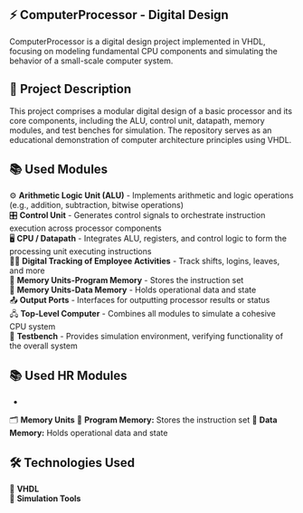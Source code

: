## ⚡ ComputerProcessor - Digital Design

ComputerProcessor is a digital design project implemented in VHDL, focusing on modeling fundamental CPU components and simulating the behavior of a small-scale computer system.


## 📌 Project Description

This project comprises a modular digital design of a basic processor and its core components, including the ALU, control unit, datapath, memory modules, and test benches for simulation. The repository serves as an educational demonstration of computer architecture principles using VHDL.


## 📚 Used Modules

 ⚙️ **Arithmetic Logic Unit (ALU)** - Implements arithmetic and logic operations (e.g., addition, subtraction, bitwise operations)  
 🎛️ **Control Unit** - Generates control signals to orchestrate instruction execution across processor components  
 🖥️ **CPU / Datapath** - Integrates ALU, registers, and control logic to form the processing unit executing instructions  
 🕵️‍♂️ **Digital Tracking of Employee Activities** - Track shifts, logins, leaves, and more     
 📖 **Memory Units-Program Memory** - Stores the instruction set     
 💾 **Memory Units-Data Memory** - Holds operational data and state     
 📤 **Output Ports** - Interfaces for outputting processor results or status  
 🖧  **Top-Level Computer** - Combines all modules to simulate a cohesive CPU system  
 🧪 **Testbench** - Provides simulation environment, verifying functionality of the overall system  


## 📚 Used HR Modules
-
 🗂️ **Memory Units**
   📖 **Program Memory:** Stores the instruction set
   💾 **Data Memory:** Holds operational data and state  
 


## 🛠️ Technologies Used

 📜 **VHDL**  
 🧩 **Simulation Tools**
